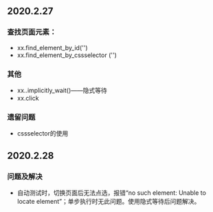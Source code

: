 ## 2020.2.27

### 查找页面元素：

* xx.find_element_by_id('')
* xx.find_element_by_cssselector ('')

### 其他

* xx..implicitly_wait()——隐式等待
* xx.click

### 遗留问题

* cssselector的使用


## 2020.2.28

### 问题及解决

* 自动测试时，切换页面后无法点选，报错“no such element: Unable to locate element”；单步执行时无此问题。使用隐式等待后问题解决。